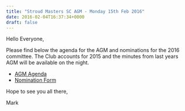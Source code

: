 ```yaml
---
title: "Stroud Masters SC AGM - Monday 15th Feb 2016"
date: 2016-02-04T16:37:34+0000
draft: false
---
```

Hello Everyone,

Please find below the agenda for the AGM and nominations for the 2016 committee. The Club accounts for 2015 and the minutes from last years AGM will be available on the night.

- [AGM Agenda](https://drive.google.com/open?id=0B0A6mk29Mn16dDR5MTdINTVfTzA)
- [Nomination Form](https://drive.google.com/file/d/0B0A6mk29Mn16MmFfczRKdXJCQ1E/view?usp=sharing)

Hope to see you all there,

Mark

